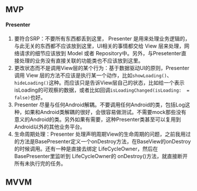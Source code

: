## MVP

#### Presenter

1. 要符合SRP：不要所有东西都丢到这里， Presenter 是用来处理业务逻辑的，与此无关的东西都不应该放到这里，UI相关的事情都交给 View 层来处理，网络请求的细节应该放到 Model 或者 Repository中。另外，与Presetenter直接处理的业务没有直接关联的功能类也不应该放到这里。
2. 更改状态而不是调用View层的某个行为：基于数据驱动UI的原则，Presenter 调用 View 层的方法不应该是执行某一个动作，比如`showLoading()`、`hideLoading()`这种。而应该只是告诉View层自己的状态，比如给一个表示isLoading的可观察的数据，或者比如回调`isLoadingChanged(isLoading:  = false)`也好。
3. Presenter 尽量与任何Android解耦。不要调用任何Android的类，包括Log这种，如果和Android类解耦的很好，会很容易做测试。不需要mock那些没有意义的Android的类。另外如果有需要，这种Presenter类甚至可以复用到Android以外的其他业务平台。
4. 生命周期处理：Presenter 处理声明周期View的生命周期的问题，之前我用过的方法是BasePresenter定义一个onDestroy方法，在BaseView的onDestroy的时候调用。还有一种是直接去绑定 LifeCycleOwner，然后在BasePresenter里监听到 LifeCycleOwner的 onDestroy()方法，就直接断开所有未执行完的任务。



## MVVM